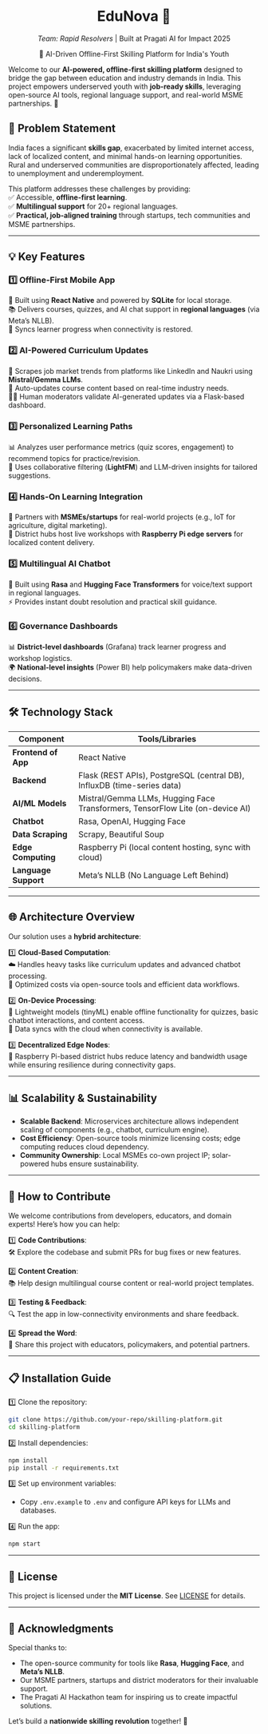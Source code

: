 
<div align="center">
  <h1><strong>EduNova</strong> 🤖</h1>
  <em>Team: Rapid Resolvers</em> | Built at Pragati AI for Impact 2025
  <p>🚀 AI-Driven Offline-First Skilling Platform for India's Youth</p>
</div>

Welcome to our **AI-powered, offline-first skilling platform** designed to bridge the gap between education and industry demands in India. This project empowers underserved youth with **job-ready skills**, leveraging open-source AI tools, regional language support, and real-world MSME partnerships. 🌟  


## 📌 Problem Statement  

India faces a significant **skills gap**, exacerbated by limited internet access, lack of localized content, and minimal hands-on learning opportunities. Rural and underserved communities are disproportionately affected, leading to unemployment and underemployment.  

This platform addresses these challenges by providing:  
✅ Accessible, **offline-first learning**.  
✅ **Multilingual support** for 20+ regional languages.  
✅ **Practical, job-aligned training** through startups, tech communities and MSME partnerships.  

---

## 💡 Key Features  

### 1️⃣ **Offline-First Mobile App**  
📱 Built using **React Native** and powered by **SQLite** for local storage.  
📚 Delivers courses, quizzes, and AI chat support in **regional languages** (via Meta’s NLLB).  
🔄 Syncs learner progress when connectivity is restored.  

### 2️⃣ **AI-Powered Curriculum Updates**  
🤖 Scrapes job market trends from platforms like LinkedIn and Naukri using **Mistral/Gemma LLMs**.  
📝 Auto-updates course content based on real-time industry needs.  
👩‍🏫 Human moderators validate AI-generated updates via a Flask-based dashboard.  

### 3️⃣ **Personalized Learning Paths**  
📊 Analyzes user performance metrics (quiz scores, engagement) to recommend topics for practice/revision.  
🎯 Uses collaborative filtering (**LightFM**) and LLM-driven insights for tailored suggestions.  

### 4️⃣ **Hands-On Learning Integration**  
🤝 Partners with **MSMEs/startups** for real-world projects (e.g., IoT for agriculture, digital marketing).  
📍 District hubs host live workshops with **Raspberry Pi edge servers** for localized content delivery.  

### 5️⃣ **Multilingual AI Chatbot**  
💬 Built using **Rasa** and **Hugging Face Transformers** for voice/text support in regional languages.  
⚡ Provides instant doubt resolution and practical skill guidance.  

### 6️⃣ **Governance Dashboards**  
📊 **District-level dashboards** (Grafana) track learner progress and workshop logistics.  
🌍 **National-level insights** (Power BI) help policymakers make data-driven decisions.  

---

## 🛠️ Technology Stack  

| **Component**               | **Tools/Libraries**                                                                 |
|------------------------------|-------------------------------------------------------------------------------------|
| **Frontend of App**                 | React Native                                                                        |
| **Backend**                  | Flask (REST APIs), PostgreSQL (central DB), InfluxDB (time-series data)             |
| **AI/ML Models**             | Mistral/Gemma LLMs, Hugging Face Transformers, TensorFlow Lite (on-device AI)       |
| **Chatbot**                  | Rasa, OpenAI, Hugging Face                                                          |
| **Data Scraping**            | Scrapy, Beautiful Soup                                                              |
| **Edge Computing**           | Raspberry Pi (local content hosting, sync with cloud)                              |
| **Language Support**         | Meta’s NLLB (No Language Left Behind)                                              |

---

## 🌐 Architecture Overview  

Our solution uses a **hybrid architecture**:  

1️⃣ **Cloud-Based Computation**:  
☁️ Handles heavy tasks like curriculum updates and advanced chatbot processing.  
💸 Optimized costs via open-source tools and efficient data workflows.  

2️⃣ **On-Device Processing**:  
📱 Lightweight models (tinyML) enable offline functionality for quizzes, basic chatbot interactions, and content access.  
🔄 Data syncs with the cloud when connectivity is available.  

3️⃣ **Decentralized Edge Nodes**:  
📍 Raspberry Pi-based district hubs reduce latency and bandwidth usage while ensuring resilience during connectivity gaps.  

---

## 📊 Scalability & Sustainability  

- **Scalable Backend**: Microservices architecture allows independent scaling of components (e.g., chatbot, curriculum engine).  
- **Cost Efficiency**: Open-source tools minimize licensing costs; edge computing reduces cloud dependency.  
- **Community Ownership**: Local MSMEs co-own project IP; solar-powered hubs ensure sustainability.  

---

## 🤝 How to Contribute  

We welcome contributions from developers, educators, and domain experts! Here’s how you can help:  

1️⃣ **Code Contributions**:  
🛠️ Explore the codebase and submit PRs for bug fixes or new features.  

2️⃣ **Content Creation**:  
📚 Help design multilingual course content or real-world project templates.  

3️⃣ **Testing & Feedback**:  
🔍 Test the app in low-connectivity environments and share feedback.  

4️⃣ **Spread the Word**:  
📣 Share this project with educators, policymakers, and potential partners.  

---

## 📋 Installation Guide  

1️⃣ Clone the repository:  
```bash
git clone https://github.com/your-repo/skilling-platform.git
cd skilling-platform
```  

2️⃣ Install dependencies:  
```bash
npm install
pip install -r requirements.txt
```  

3️⃣ Set up environment variables:  
- Copy `.env.example` to `.env` and configure API keys for LLMs and databases.  

4️⃣ Run the app:  
```bash
npm start
```  

---

## 📜 License  

This project is licensed under the **MIT License**. See [LICENSE](LICENSE) for details.  

---

## 🙏 Acknowledgments  

Special thanks to:  
- The open-source community for tools like **Rasa**, **Hugging Face**, and **Meta’s NLLB**.  
- Our MSME partners, startups and district moderators for their invaluable support.  
- The Pragati AI Hackathon team for inspiring us to create impactful solutions.  

Let’s build a **nationwide skilling revolution** together! 🌟  


